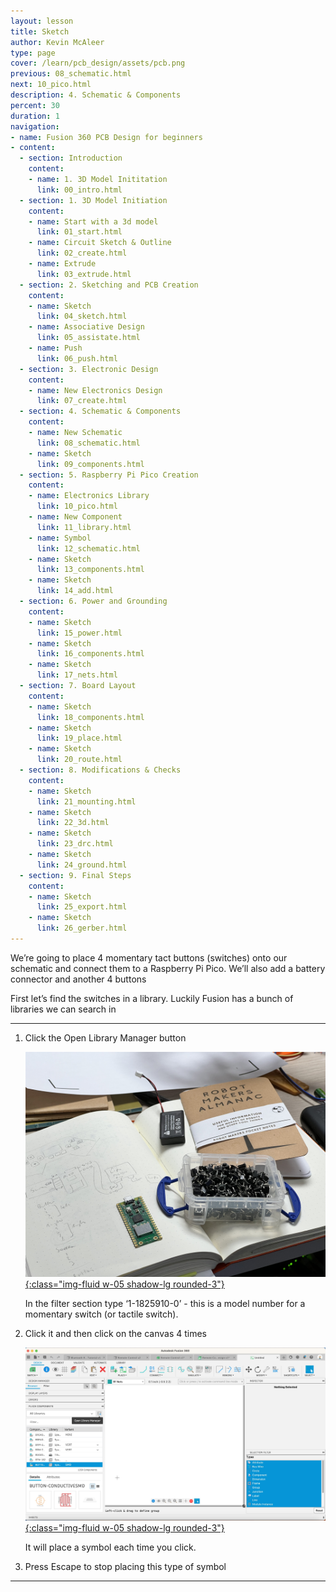 ```yaml
---
layout: lesson
title: Sketch
author: Kevin McAleer
type: page
cover: /learn/pcb_design/assets/pcb.png
previous: 08_schematic.html
next: 10_pico.html
description: 4. Schematic & Components
percent: 30
duration: 1
navigation:
- name: Fusion 360 PCB Design for beginners
- content:
  - section: Introduction
    content:
    - name: 1. 3D Model Inititation
      link: 00_intro.html
  - section: 1. 3D Model Initiation
    content:
    - name: Start with a 3d model
      link: 01_start.html
    - name: Circuit Sketch & Outline
      link: 02_create.html
    - name: Extrude
      link: 03_extrude.html
  - section: 2. Sketching and PCB Creation
    content:
    - name: Sketch
      link: 04_sketch.html
    - name: Associative Design
      link: 05_assistate.html
    - name: Push
      link: 06_push.html
  - section: 3. Electronic Design
    content:
    - name: New Electronics Design
      link: 07_create.html
  - section: 4. Schematic & Components
    content:
    - name: New Schematic
      link: 08_schematic.html
    - name: Sketch
      link: 09_components.html
  - section: 5. Raspberry Pi Pico Creation
    content:
    - name: Electronics Library
      link: 10_pico.html
    - name: New Component
      link: 11_library.html
    - name: Symbol
      link: 12_schematic.html
    - name: Sketch
      link: 13_components.html
    - name: Sketch
      link: 14_add.html
  - section: 6. Power and Grounding
    content:
    - name: Sketch
      link: 15_power.html
    - name: Sketch
      link: 16_components.html
    - name: Sketch
      link: 17_nets.html
  - section: 7. Board Layout
    content:
    - name: Sketch
      link: 18_components.html
    - name: Sketch
      link: 19_place.html
    - name: Sketch
      link: 20_route.html
  - section: 8. Modifications & Checks
    content:
    - name: Sketch
      link: 21_mounting.html
    - name: Sketch
      link: 22_3d.html
    - name: Sketch
      link: 23_drc.html
    - name: Sketch
      link: 24_ground.html
  - section: 9. Final Steps
    content:
    - name: Sketch
      link: 25_export.html
    - name: Sketch
      link: 26_gerber.html
---
```



We’re going to place 4 momentary tact buttons (switches) onto our schematic and connect them to a Raspberry Pi Pico. We’ll also add a battery connector and another 4 buttons

First let’s find the switches in a library. Luckily Fusion has a bunch of libraries we can search in

---

1. Click the Open Library Manager button

    [![Outline](assets/pcb20.jpg){:class="img-fluid w-05 shadow-lg rounded-3"}](assets/pcb20.jpg)

    In the filter section type ‘1-1825910-0’ - this is a model number for a momentary switch (or tactile switch).

1. Click it and then click on the canvas 4 times

    [![Outline](assets/pcb21.jpg){:class="img-fluid w-05 shadow-lg rounded-3"}](assets/pcb21.jpg)

    It will place a symbol each time you click.

1. Press Escape to stop placing this type of symbol

---
